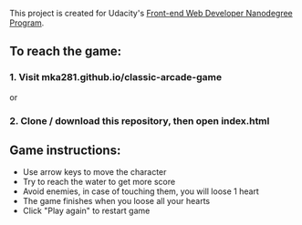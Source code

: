 This project is created for Udacity's [Front-end Web Developer Nanodegree Program](https://www.udacity.com/course/front-end-web-developer-nanodegree--nd001). 

## To reach the game:

### 1. Visit mka281.github.io/classic-arcade-game

or

### 2. Clone / download this repository, then open index.html


## Game instructions:

* Use arrow keys to move the character
* Try to reach the water to get more score
* Avoid enemies, in case of touching them, you will loose 1 heart
* The game finishes when you loose all your hearts
* Click "Play again" to restart game